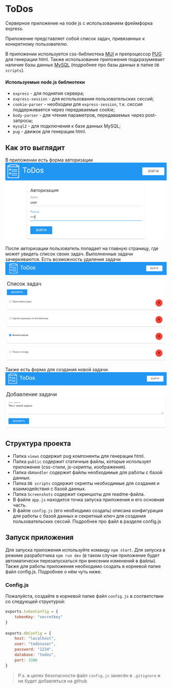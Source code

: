 # ToDos

Серверное приложение на node js с использованием фреймфорка express.

Приложение представляет собой список задач, привязанных к конкретному пользователю.

В приложении используется css-библиотека [MUI](https://www.muicss.com/) и препроцессор [PUG](https://pugjs.org/) для генерации html. 
Также использование приложения подкразумевает наличие базы данных [MySQL](https://www.mysql.com/) (подробнее про базы данных в папке `DB scripts`).

#### Используемые node.js библиотеки

* `express` - для поднятия сервера;
* `express-session` - для использования пользовательских сессий;
* `cookie-parser` - необходим для `express-session`, т.к. сессия поддерживается через передаваемые cookie;
* `body-parser` - для чтения параметров, передаваемых через post-запросы;
* `mysql2` - для подключения к базе данных MySQL;
* `pug` - движок для генерации html.

## Как это выглядит

В приложении есть форма авторизации
<img src="Screenshots/login.png" width="600" alt="Форма авторизации">

После авторизации пользователь попадает на главную страницу, где может увидеть список своих задач. Выполненные задачи зачеркиваются. Есть возможность удаления задачи
<img src="Screenshots/index.png" width="600" alt="Список задач">

Также есть форма для создания новой задачи.
<img src="Screenshots/new_todo.png" width="600" alt="Создание новой задачи">

## Структура проекта

* Папка `views` содержит pug компоненты для генерации html.
* Папка `public` содержит статичные файлы, которые использует приложение (css-стили, js-скрипты, изображения).
* Папка `dbHandler` содержит файлы необходимые для работы с базой данных.
* Папка `DB scripts` содержит скрипты необходимые для создания и взаимодействия с базой данных.
* Папка `Screenshots` содержит скриншоты для readme-файла.
* В файле `app.js` находится точка запуска приложения и его основная часть.
* В файле `config.js` (его необходимо создать) описана конфигурация для работы с базой данных и секретный ключ для создания пользовательских сессий. Подробнее про файл в разделе config.js

## Запуск приложения

Для запуска приложения используйте команду `npm start`. Для запуска в режиме разработчика `npm run dev` (в таком случае приложение будет автоматически перезапускаться при внесении изменений в файлы).
Также для работы приложения необходимо создать в корневой папке файл config.js. Подробнее о нём чуть ниже.

### Config.js

Пожалуйста, создайте в корневой папке файл `config.js` в соответствии со следующей структурой:
```javascript
exports.tokenConfig = {
	tokenKey: "secretkey"
}

exports.dbConfig = {
	host: "localhost",
	user: "todosuser",
	password: "1234",
	database: "todos",
	port: 3306
}
```

> P.s. в целях безопасности файл `config.js` занесён в `.gitignore` и не будет добавляться на github
